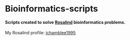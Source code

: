# Bioinformatics-scripts
#### Scripts created to solve [Rosalind](http://rosalind.info/about/) bioinformatics problems.
My Rosalind profile: [jchamblee1995](http://rosalind.info/users/jchamblee1995/)
